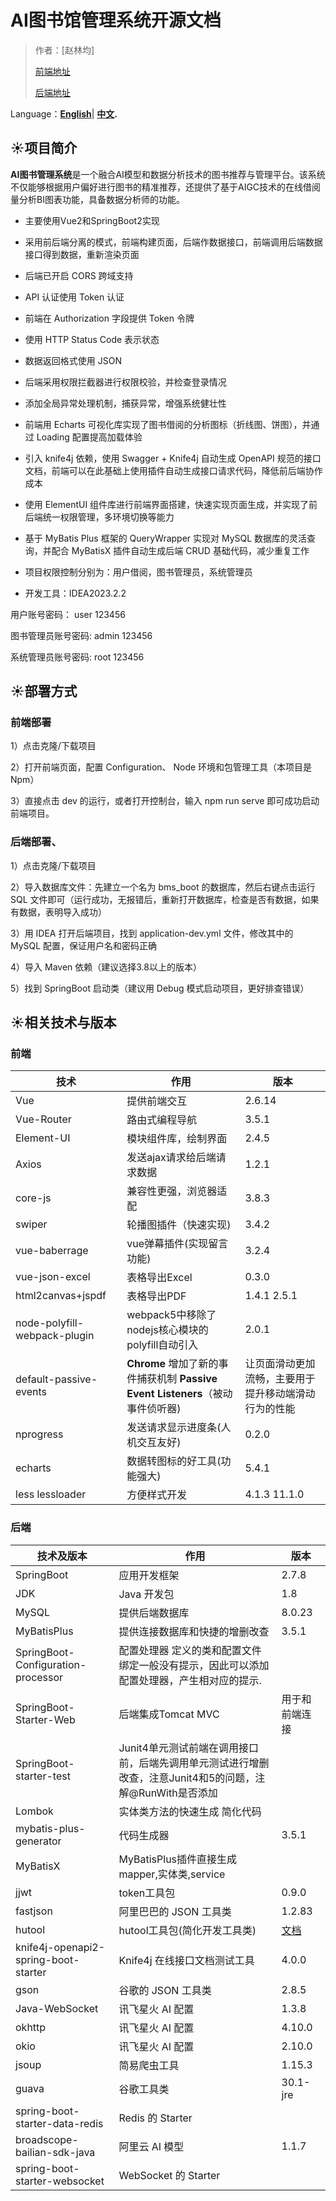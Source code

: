 # AI图书馆管理系统开源文档

>作者：[赵林均]
>
>[前端地址](https://github.com/zljdgit/LibMngSys)
> 
>[后端地址](https://github.com/zljdgit/LibMngSys_backend)

Language：**[English](README_en.md)**| **[中文](README.md).**

## ☀️项目简介
**AI图书管理系统**是一个融合AI模型和数据分析技术的图书推荐与管理平台。该系统不仅能够根据用户偏好进行图书的精准推荐，还提供了基于AIGC技术的在线借阅量分析BI图表功能，具备数据分析师的功能。

+ 主要使用Vue2和SpringBoot2实现


+ 采用前后端分离的模式，前端构建页面，后端作数据接口，前端调用后端数据接口得到数据，重新渲染页面


+ 后端已开启 CORS 跨域支持


+ API 认证使用 Token 认证


+ 前端在 Authorization 字段提供 Token 令牌


+ 使用 HTTP Status Code 表示状态


+ 数据返回格式使用 JSON


+ 后端采用权限拦截器进行权限校验，并检查登录情况


+ 添加全局异常处理机制，捕获异常，增强系统健壮性


+ 前端用 Echarts 可视化库实现了图书借阅的分析图标（折线图、饼图），并通过 Loading 配置提高加载体验


+ 引入 knife4j 依赖，使用 Swagger + Knife4j 自动生成 OpenAPI 规范的接口文档，前端可以在此基础上使用插件自动生成接口请求代码，降低前后端协作成本


+ 使用 ElementUI 组件库进行前端界面搭建，快速实现页面生成，并实现了前后端统一权限管理，多环境切换等能力


+ 基于 MyBatis Plus 框架的 QueryWrapper 实现对 MySQL 数据库的灵活查询，并配合 MyBatisX 插件自动生成后端 CRUD 基础代码，减少重复工作


+ 项目权限控制分别为：用户借阅，图书管理员，系统管理员


+ 开发工具：IDEA2023.2.2

用户账号密码： user 123456

图书管理员账号密码: admin 123456

系统管理员账号密码: root 123456

## ☀️部署方式
### 前端部署
1）点击克隆/下载项目

2）打开前端页面，配置 Configuration、 Node 环境和包管理工具（本项目是Npm）

3）直接点击 dev 的运行，或者打开控制台，输入 npm run serve 即可成功启动前端项目。

### 后端部署、
1）点击克隆/下载项目

2）导入数据库文件：先建立一个名为 bms_boot 的数据库，然后右键点击运行 SQL 文件即可（运行成功，无报错后，重新打开数据库，检查是否有数据，如果有数据，表明导入成功）

3）用 IDEA 打开后端项目，找到 application-dev.yml 文件，修改其中的 MySQL 配置，保证用户名和密码正确

4）导入 Maven 依赖（建议选择3.8以上的版本）

5）找到 SpringBoot 启动类（建议用 Debug 模式启动项目，更好排查错误）

## ☀️相关技术与版本

### 前端

| **技术**                     | **作用**                                                     | **版本**                                             |
| ---------------------------- | ------------------------------------------------------------ | ---------------------------------------------------- |
| Vue                          | 提供前端交互                                                 | 2.6.14                                               |
| Vue-Router                   | 路由式编程导航                                               | 3.5.1                                                |
| Element-UI                   | 模块组件库，绘制界面                                         | 2.4.5                                                |
| Axios                        | 发送ajax请求给后端请求数据                                   | 1.2.1                                                |
| core-js                      | 兼容性更强，浏览器适配                                       | 3.8.3                                                |
| swiper                       | 轮播图插件（快速实现)                                        | 3.4.2                                                |
| vue-baberrage                | vue弹幕插件(实现留言功能)                                    | 3.2.4                                                |
| vue-json-excel               | 表格导出Excel                                                | 0.3.0                                                |
| html2canvas+jspdf            | 表格导出PDF                                                  | 1.4.1 2.5.1                                          |
| node-polyfill-webpack-plugin | webpack5中移除了nodejs核心模块的polyfill自动引入             | 2.0.1                                                |
| default-passive-events       | **Chrome** 增加了新的事件捕获机制 **Passive Event Listeners**（被动事件侦听器) | 让页面滑动更加流畅，主要用于提升移动端滑动行为的性能 |
| nprogress                    | 发送请求显示进度条(人机交互友好)                             | 0.2.0                                                |
| echarts                      | 数据转图标的好工具(功能强大)                                 | 5.4.1                                                |
| less lessloader              | 方便样式开发                                                 | 4.1.3 11.1.0                                         |

### 后端

| **技术及版本**                       | **作用**                                                     | **版本**                          |
| ------------------------------------ | ------------------------------------------------------------ | --------------------------------- |
| SpringBoot                           | 应用开发框架                                                 | 2.7.8                             |
| JDK                                  | Java 开发包                                                  | 1.8                               |
| MySQL                                | 提供后端数据库                                               | 8.0.23                            |
| MyBatisPlus                          | 提供连接数据库和快捷的增删改查                               | 3.5.1                             |
| SpringBoot-Configuration-processor   | 配置处理器 定义的类和配置文件绑定一般没有提示，因此可以添加配置处理器，产生相对应的提示. |                                   |
| SpringBoot-Starter-Web               | 后端集成Tomcat MVC                                           | 用于和前端连接                    |
| SpringBoot-starter-test              | Junit4单元测试前端在调用接口前，后端先调用单元测试进行增删改查，注意Junit4和5的问题，注解@RunWith是否添加 |                                   |
| Lombok                               | 实体类方法的快速生成 简化代码                                |                                   |
| mybatis-plus-generator               | 代码生成器                                                   | 3.5.1                             |
| MyBatisX                             | MyBatisPlus插件直接生成mapper,实体类,service                 |                                   |
| jjwt                                 | token工具包                                                  | 0.9.0                             |
| fastjson                             | 阿里巴巴的 JSON 工具类                                       | 1.2.83                            |
| hutool                               | hutool工具包(简化开发工具类)                                 | [文档](https://hutool.cn/docs/#/) |
| knife4j-openapi2-spring-boot-starter | Knife4j 在线接口文档测试工具                                 | 4.0.0                             |
| gson                                 | 谷歌的 JSON 工具类                                           | 2.8.5                             |
| Java-WebSocket                       | 讯飞星火 AI 配置                                             | 1.3.8                             |
| okhttp                               | 讯飞星火 AI 配置                                             | 4.10.0                            |
| okio                                 | 讯飞星火 AI 配置                                             | 2.10.0                            |
| jsoup                                | 简易爬虫工具                                                 | 1.15.3                            |
| guava                                | 谷歌工具类                                                   | 30.1-jre                          |
| spring-boot-starter-data-redis       | Redis 的 Starter                                             |                                   |
| broadscope-bailian-sdk-java          | 阿里云 AI 模型                                               | 1.1.7                             |
| spring-boot-starter-websocket        | WebSocket 的 Starter                                         |                                   |
